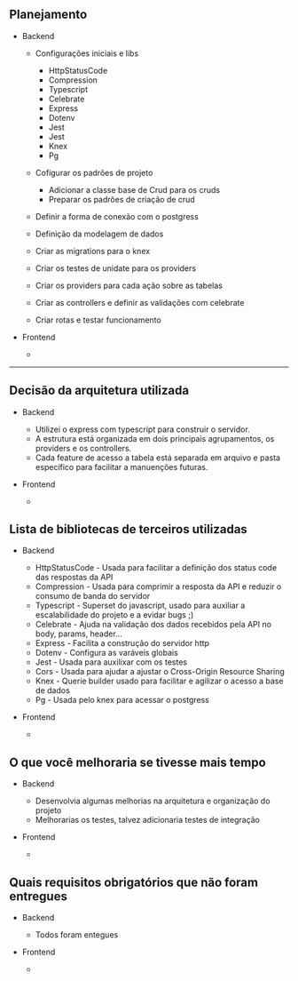 
## Planejamento

* Backend
    * Configurações iniciais e libs

        * HttpStatusCode
        * Compression
        * Typescript
        * Celebrate
        * Express
        * Dotenv
        * Jest
        * Jest
        * Knex
        * Pg

    * Cofigurar os padrões de projeto
      
        * Adicionar a classe base de Crud para os cruds
        * Preparar os padrões de criação de crud
    
    * Definir a forma de conexão com o postgress
    * Definição da modelagem de dados
    * Criar as migrations para o knex
    * Criar os testes de unidate para os providers
    * Criar os providers para cada ação sobre as tabelas
    * Criar as controllers e definir as validações com celebrate
    * Criar rotas e testar funcionamento 


*  Frontend

    * 


---

## Decisão da arquitetura utilizada

* Backend
    * Utilizei o express com typescript para construir o servidor.
    * A estrutura está organizada em dois principais agrupamentos, os providers e os controllers.
    * Cada feature de acesso a tabela está separada em arquivo e pasta específico para facilitar a manuenções futuras.

* Frontend

    * 



## Lista de bibliotecas de terceiros utilizadas

* Backend
    * HttpStatusCode - Usada para facilitar a definição dos status code das respostas da API
    * Compression - Usada para comprimir a resposta da API e reduzir o consumo de banda do servidor
    * Typescript - Superset do javascript, usado para auxiliar a escalabilidade do projeto e a evidar bugs ;)
    * Celebrate - Ajuda na validação dos dados recebidos pela API no body, params, header...
    * Express - Facilita a construção do servidor http
    * Dotenv - Configura as varáveis globais
    * Jest - Usada para auxilixar com os testes
    * Cors - Usada para ajudar a ajustar o Cross-Origin Resource Sharing
    * Knex - Querie builder usado para facilitar e agilizar o acesso a base de dados
    * Pg - Usada pelo knex para acessar o postgress

* Frontend

    * 



## O que você melhoraria se tivesse mais tempo

* Backend
    * Desenvolvia algumas melhorias na arquitetura e organização do projeto
    * Melhorarias os testes, talvez adicionaria testes de integração

* Frontend

    * 

## Quais requisitos obrigatórios que não foram entregues

* Backend
    * Todos foram entegues

* Frontend

    * 


 